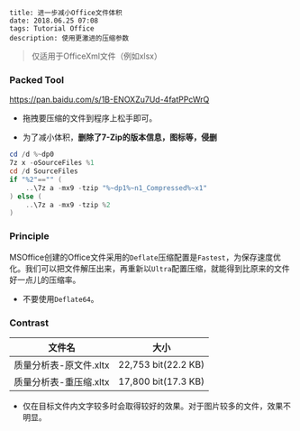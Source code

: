 ```
title: 进一步减小Office文件体积
date: 2018.06.25 07:08
tags: Tutorial Office
description: 使用更激进的压缩参数
```

> 仅适用于OfficeXml文件（例如xlsx）

### Packed Tool

<https://pan.baidu.com/s/1B-ENOXZu7Ud-4fatPPcWrQ>

* 拖拽要压缩的文件到程序上松手即可。

* 为了减小体积，**删除了7-Zip的版本信息，图标等，侵删**

```powershell
cd /d %~dp0
7z x -oSourceFiles %1
cd /d SourceFiles
if "%2"=="" (
    ..\7z a -mx9 -tzip "%~dp1%~n1_Compressed%~x1"
) else (
    ..\7z a -mx9 -tzip %2
)
```

### Principle

MSOffice创建的Office文件采用的`Deflate`压缩配置是`Fastest`，为保存速度优化。我们可以把文件解压出来，再重新以`Ultra`配置压缩，就能得到比原来的文件好一点儿的压缩率。

* 不要使用`Deflate64`。

### Contrast

|文件名                |大小               |
|----------------------|-------------------|
|质量分析表-原文件.xltx|22,753 bit(22.2 KB)|
|质量分析表-重压缩.xltx|17,800 bit(17.3 KB)|

* 仅在目标文件内文字较多时会取得较好的效果。对于图片较多的文件，效果不明显。
